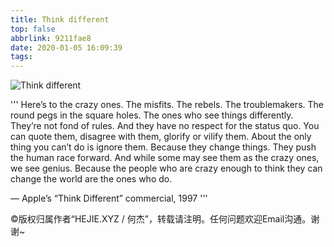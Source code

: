 ```yaml
---
title: Think different
top: false
abbrlink: 9211fae8
date: 2020-01-05 16:09:39
tags:
---
```


![Think different](https://vincentqin.gitee.io/blogresource-1/news/greatpeople.jpg)

'''
Here’s to the crazy ones. The misfits. The rebels. The troublemakers. The round pegs in the square holes. The ones who see things differently. They’re not fond of rules. And they have no respect for the status quo. You can quote them, disagree with them, glorify or vilify them. About the only thing you can’t do is ignore them. Because they change things. They push the human race forward. And while some may see them as the crazy ones, we see genius. Because the people who are crazy enough to think they can change the world are the ones who do.

— Apple’s “Think Different” commercial, 1997
'''

©版权归属作者“HEJIE.XYZ / 何杰”，转载请注明。任何问题欢迎Email沟通。谢谢~
